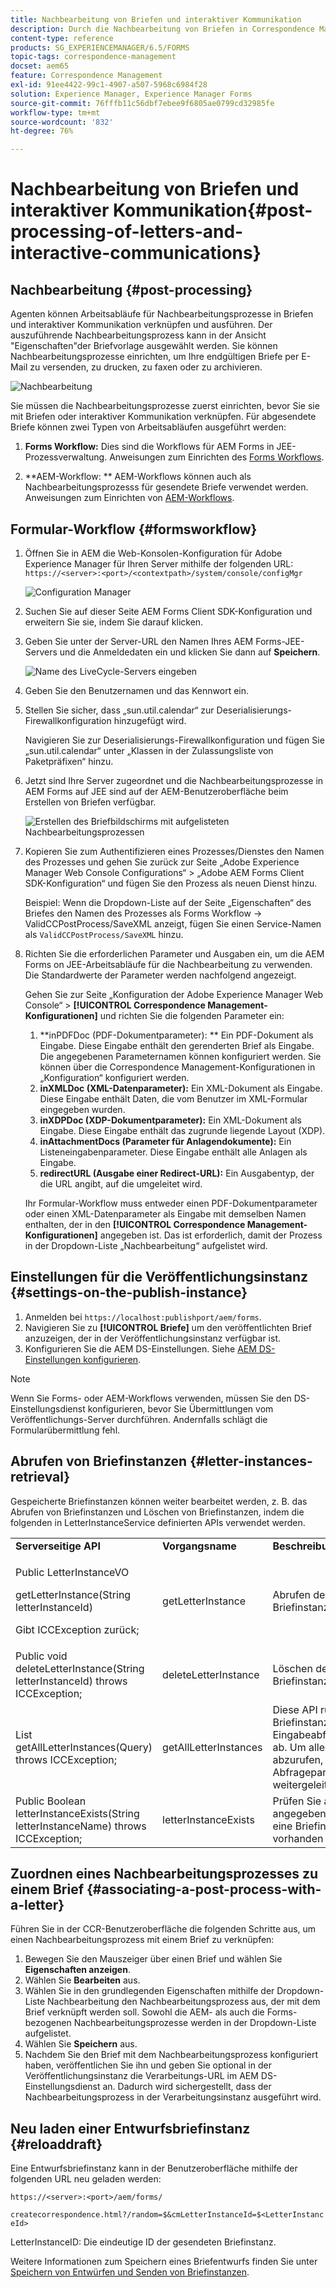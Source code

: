 ```yaml
---
title: Nachbearbeitung von Briefen und interaktiver Kommunikation
description: Durch die Nachbearbeitung von Briefen in Correspondence Management können Sie die für AEM und Formular Nachbearbeitungsprozesse wie Drucken und E-Mail erstellen und sie in Ihre Briefe integrieren.
content-type: reference
products: SG_EXPERIENCEMANAGER/6.5/FORMS
topic-tags: correspondence-management
docset: aem65
feature: Correspondence Management
exl-id: 91ee4422-99c1-4907-a507-5968c6984f28
solution: Experience Manager, Experience Manager Forms
source-git-commit: 76fffb11c56dbf7ebee9f6805ae0799cd32985fe
workflow-type: tm+mt
source-wordcount: '832'
ht-degree: 76%

---
```


# Nachbearbeitung von Briefen und interaktiver Kommunikation{#post-processing-of-letters-and-interactive-communications}

## Nachbearbeitung {#post-processing}

Agenten können Arbeitsabläufe für Nachbearbeitungsprozesse in Briefen und interaktiver Kommunikation verknüpfen und ausführen. Der auszuführende Nachbearbeitungsprozess kann in der Ansicht &quot;Eigenschaften&quot;der Briefvorlage ausgewählt werden. Sie können Nachbearbeitungsprozesse einrichten, um Ihre endgültigen Briefe per E-Mail zu versenden, zu drucken, zu faxen oder zu archivieren.

![Nachbearbeitung](assets/ppoverview.png)

Sie müssen die Nachbearbeitungsprozesse zuerst einrichten, bevor Sie sie mit Briefen oder interaktiver Kommunikation verknüpfen. Für abgesendete Briefe können zwei Typen von Arbeitsabläufen ausgeführt werden:

1. **Forms Workflow:** Dies sind die Workflows für AEM Forms in JEE-Prozessverwaltung. Anweisungen zum Einrichten des [Forms Workflows](#formsworkflow).

1. **AEM-Workflow: ** AEM-Workflows können auch als Nachbearbeitungsprozesss für gesendete Briefe verwendet werden. Anweisungen zum Einrichten von [AEM-Workflows](../../forms/using/aem-forms-workflow.md).

## Formular-Workflow {#formsworkflow}

1. Öffnen Sie in AEM die Web-Konsolen-Konfiguration für Adobe Experience Manager für Ihren Server mithilfe der folgenden URL: `https://<server>:<port>/<contextpath>/system/console/configMgr`

   ![Configuration Manager](assets/2configmanager-1.png)

1. Suchen Sie auf dieser Seite AEM Forms Client SDK-Konfiguration und erweitern Sie sie, indem Sie darauf klicken.
1. Geben Sie unter der Server-URL den Namen Ihres AEM Forms-JEE-Servers und die Anmeldedaten ein und klicken Sie dann auf **Speichern**.

   ![Name des LiveCycle-Servers eingeben](assets/1cofigmanager.png)

1. Geben Sie den Benutzernamen und das Kennwort ein.
1. Stellen Sie sicher, dass „sun.util.calendar“ zur Deserialisierungs-Firewallkonfiguration hinzugefügt wird.

   Navigieren Sie zur Deserialisierungs-Firewallkonfiguration und fügen Sie „sun.util.calendar“ unter „Klassen in der Zulassungsliste von Paketpräfixen“ hinzu.

1. Jetzt sind Ihre Server zugeordnet und die Nachbearbeitungsprozesse in AEM Forms auf JEE sind auf der AEM-Benutzeroberfläche beim Erstellen von Briefen verfügbar.

   ![Erstellen des Briefbildschirms mit aufgelisteten Nachbearbeitungsprozessen](assets/0configmanager.png)

1. Kopieren Sie zum Authentifizieren eines Prozesses/Dienstes den Namen des Prozesses und gehen Sie zurück zur Seite „Adobe Experience Manager Web Console Configurations“ > „Adobe AEM Forms Client SDK-Konfiguration“ und fügen Sie den Prozess als neuen Dienst hinzu. 

   Beispiel: Wenn die Dropdown-Liste auf der Seite „Eigenschaften“ des Briefes den Namen des Prozesses als Forms Workflow -> ValidCCPostProcess/SaveXML anzeigt, fügen Sie einen Service-Namen als `ValidCCPostProcess/SaveXML` hinzu.

1. Richten Sie die erforderlichen Parameter und Ausgaben ein, um die AEM Forms on JEE-Arbeitsabläufe für die Nachbearbeitung zu verwenden. Die Standardwerte der Parameter werden nachfolgend angezeigt.

   Gehen Sie zur Seite „Konfiguration der Adobe Experience Manager Web Console“ > **[!UICONTROL Correspondence Management-Konfigurationen]** und richten Sie die folgenden Parameter ein:

   1. **inPDFDoc (PDF-Dokumentparameter): ** Ein PDF-Dokument als Eingabe. Diese Eingabe enthält den gerenderten Brief als Eingabe. Die angegebenen Parameternamen können konfiguriert werden. Sie können über die Correspondence Management-Konfigurationen in „Konfiguration“ konfiguriert werden.
   1. **inXMLDoc (XML-Datenparameter):** Ein XML-Dokument als Eingabe. Diese Eingabe enthält Daten, die vom Benutzer im XML-Formular eingegeben wurden.
   1. **inXDPDoc (XDP-Dokumentparameter):** Ein XML-Dokument als Eingabe. Diese Eingabe enthält das zugrunde liegende Layout (XDP).
   1. **inAttachmentDocs (Parameter für Anlagendokumente):** Ein Listeneingabenparameter. Diese Eingabe enthält alle Anlagen als Eingabe.
   1. **redirectURL (Ausgabe einer Redirect-URL):** Ein Ausgabentyp, der die URL angibt, auf die umgeleitet wird.

   Ihr Formular-Workflow muss entweder einen PDF-Dokumentparameter oder einen XML-Datenparameter als Eingabe mit demselben Namen enthalten, der in den **[!UICONTROL Correspondence Management-Konfigurationen]** angegeben ist. Das ist erforderlich, damit der Prozess in der Dropdown-Liste „Nachbearbeitung“ aufgelistet wird.

## Einstellungen für die Veröffentlichungsinstanz {#settings-on-the-publish-instance}

1. Anmelden bei `https://localhost:publishport/aem/forms`.
1. Navigieren Sie zu **[!UICONTROL Briefe]** um den veröffentlichten Brief anzuzeigen, der in der Veröffentlichungsinstanz verfügbar ist.
1. Konfigurieren Sie die AEM DS-Einstellungen. Siehe [AEM DS-Einstellungen konfigurieren](../../forms/using/configuring-the-processing-server-url.md).

>[!NOTE]
>
>Wenn Sie Forms- oder AEM-Workflows verwenden, müssen Sie den DS-Einstellungsdienst konfigurieren, bevor Sie Übermittlungen vom Veröffentlichungs-Server durchführen. Andernfalls schlägt die Formularübermittlung fehl.

## Abrufen von Briefinstanzen {#letter-instances-retrieval}

Gespeicherte Briefinstanzen können weiter bearbeitet werden, z. B. das Abrufen von Briefinstanzen und Löschen von Briefinstanzen, indem die folgenden in LetterInstanceService definierten APIs verwendet werden.

<table>
 <tbody>
  <tr>
   <td><strong>Serverseitige API</strong></td>
   <td><strong>Vorgangsname</strong></td>
   <td><strong>Beschreibung</strong></td>
  </tr>
  <tr>
   <td><p>Public LetterInstanceVO</p> <p>getLetterInstance(String letterInstanceId)</p> <p>Gibt ICCException zurück; </p> </td>
   <td>getLetterInstance</td>
   <td>Abrufen der angegebenen Briefinstanz </td>
  </tr>
  <tr>
   <td>Public void deleteLetterInstance(String letterInstanceId) throws ICCException; </td>
   <td>deleteLetterInstance </td>
   <td>Löschen der angegebenen Briefinstanz </td>
  </tr>
  <tr>
   <td>List getAllLetterInstances(Query) throws ICCException; </td>
   <td>getAllLetterInstances </td>
   <td>Diese API ruft Briefinstanzen anhand des Eingabeabfrageparameters ab. Um alle Briefinstanzen abzurufen, können Abfrageparameter als Null weitergeleitet werden.<br /> </td>
  </tr>
  <tr>
   <td>Public Boolean letterInstanceExists(String letterInstanceName) throws ICCException; </td>
   <td>letterInstanceExists </td>
   <td>Prüfen Sie anhand des angegebenen Namens, ob eine Briefinstanz vorhanden ist </td>
  </tr>
 </tbody>
</table>

## Zuordnen eines Nachbearbeitungsprozesses zu einem Brief {#associating-a-post-process-with-a-letter}

Führen Sie in der CCR-Benutzeroberfläche die folgenden Schritte aus, um einen Nachbearbeitungsprozess mit einem Brief zu verknüpfen:

1. Bewegen Sie den Mauszeiger über einen Brief und wählen Sie **Eigenschaften anzeigen**.
1. Wählen Sie **Bearbeiten** aus.
1. Wählen Sie in den grundlegenden Eigenschaften mithilfe der Dropdown-Liste Nachbearbeitung den Nachbearbeitungsprozess aus, der mit dem Brief verknüpft werden soll. Sowohl die AEM- als auch die Forms-bezogenen Nachbearbeitungsprozesse werden in der Dropdown-Liste aufgelistet.
1. Wählen Sie **Speichern** aus.
1. Nachdem Sie den Brief mit dem Nachbearbeitungsprozess konfiguriert haben, veröffentlichen Sie ihn und geben Sie optional in der Veröffentlichungsinstanz die Verarbeitungs-URL im AEM DS-Einstellungsdienst an. Dadurch wird sichergestellt, dass der Nachbearbeitungsprozess in der Verarbeitungsinstanz ausgeführt wird. 

## Neu laden einer Entwurfsbriefinstanz  {#reloaddraft}

Eine Entwurfsbriefinstanz kann in der Benutzeroberfläche mithilfe der folgenden URL neu geladen werden:

`https://<server>:<port>/aem/forms/`

`createcorrespondence.html?/random=$&cmLetterInstanceId=$<LetterInstanceId>`

LetterInstanceID: Die eindeutige ID der gesendeten Briefinstanz.

Weitere Informationen zum Speichern eines Briefentwurfs finden Sie unter [Speichern von Entwürfen und Senden von Briefinstanzen](../../forms/using/create-correspondence.md#savingdrafts).
